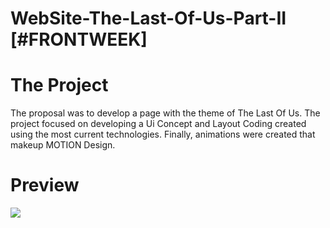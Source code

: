 # WebSite-The-Last-Of-Us-Part-II [#FRONTWEEK]

<h1>The Project</h1>
The proposal was to develop a page with the theme of The Last Of Us. The project focused on developing a Ui Concept and Layout Coding created using the most current technologies. Finally, animations were created that makeup MOTION Design.

<h1>Preview</h1>
<img src="video/preview.gif"/>